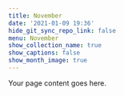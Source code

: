```yaml
---
title: November
date: '2021-01-09 19:36'
hide_git_sync_repo_link: false
menu: November
show_collection_name: true
show_captions: false
show_month_image: true
---
```


Your page content goes here.